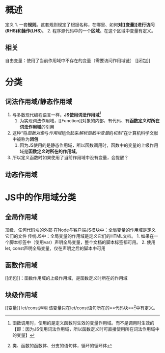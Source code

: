  # 概述
 定义
	1. 一套**规则**。这套规则规定了根据名称，在哪里、如何**对[[变量]]进行访问(RHS)和操作(LHS)**。
	2. 程序源代码中的一个**区域**。在这个区域中变量有定义。
## 相关
自由变量：使用了当前作用域中不存在的变量（需要访问作用域链）
[[闭包]] 
# 分类
## 词法作用域/静态作用域
1. 与多数现代编程语言一样，**JS使用词法作用域**[^2] 
	1. 为实现词法作用域，[[Function]]对象的内部，有代码、有**函数定义时所在词法作用域**的引用 
2. 这种“将*函数对象*与*作用域*组合起来*解析函数中变量*的*机制*”在计算机科学文献中被称为**闭包** 
	1. 因为JS使用的是静态作用域，所以函数调用时，函数中的变量的上级作用域是**函数定义时所在的作用域**。
3. 所以定义函数时如果使用了当前作用域中没有变量，会提醒？
## 动态作用域 

# JS中的作用域分类
## 全局作用域
顶级、任何代码块的外部
在Node与客户端JS模块中：全局变量的作用域是定义它们的文件
传统JS中：全局变量的作用域是定义它们的HTML文档。
	1. 如果在一个脚本标签中（使用var）声明全局变量，整个文档的脚本标签都可用。
	2. 使用let, const声明全局变量，仅在声明之后的脚本中可用
## 函数作用域
[[闭包]]：函数作用域的上级作用域，是函数定义时所在的作用域
## 块级作用域
[[变量]] 
let/const声明
该变量只在let/const语句所在的==代码块==[^1]中有定义。

[^1]: 类、函数的函数体、分支的语句体，循环的循环体
[^2]: 函数调用时，使用的是定义函数时生效的变量作用域。而不是调用时生效的【即：因为JS使用词法作用域，所以函数定义时可直接使用所在词法作用域中的变量】